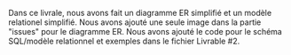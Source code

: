 
Dans ce livrale, nous avons fait un diagramme ER simplifié et un modèle relationel simplifié. Nous avons ajouté une seule image dans la partie "issues" pour le diagramme ER.
Nous avons ajouté le code pour le schéma SQL/modèle relationnel et exemples dans le fichier Livrable #2.
